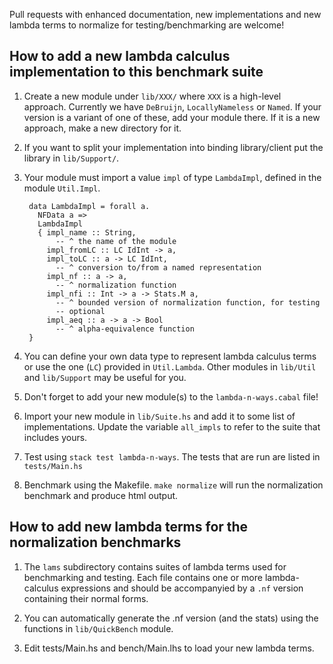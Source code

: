 Pull requests with enhanced documentation, new implementations and new lambda terms to normalize for testing/benchmarking are welcome!

How to add a new lambda calculus implementation to this benchmark suite
---------------

1. Create a new module under `lib/XXX/` where `XXX` is a high-level approach. Currently we have `DeBruijn`, `LocallyNameless` or `Named`. If your version is a variant of one of these, add your module there. If it is a new approach, make a new directory for it.

2. If you want to split your implementation into binding library/client put the library in `lib/Support/`.

3. Your module must import a value `impl` of type `LambdaImpl`, defined in the module `Util.Impl`. 

        data LambdaImpl = forall a.
          NFData a =>
          LambdaImpl
          { impl_name :: String,
              -- ^ the name of the module
            impl_fromLC :: LC IdInt -> a,
            impl_toLC :: a -> LC IdInt,
              -- ^ conversion to/from a named representation
            impl_nf :: a -> a,
              -- ^ normalization function
            impl_nfi :: Int -> a -> Stats.M a,
              -- ^ bounded version of normalization function, for testing
              -- optional
            impl_aeq :: a -> a -> Bool
              -- ^ alpha-equivalence function
        }

4. You can define your own data type to represent lambda calculus terms or use the one (`LC`) provided in `Util.Lambda`. Other modules in `lib/Util` and `lib/Support` may be useful for you. 

5. Don't forget to add your new module(s) to the `lambda-n-ways.cabal` file!

6. Import your new module in `lib/Suite.hs` and add it to some list of implementations. Update the variable `all_impls` to refer to the suite that includes yours.

7. Test using `stack test lambda-n-ways`. The tests that are run are listed in `tests/Main.hs` 
       
8. Benchmark using the Makefile. `make normalize` will run the normalization benchmark and produce html output.

How to add new lambda terms for the normalization benchmarks
-----------

1. The `lams` subdirectory contains suites of lambda terms used for benchmarking and testing. Each file contains one or more lambda-calculus expressions and should be accompanyied by a `.nf` version containing their normal forms.

2. You can automatically generate the .nf version (and the stats) using the functions in `lib/QuickBench` module.

3. Edit tests/Main.hs and bench/Main.lhs to load your new lambda terms.

